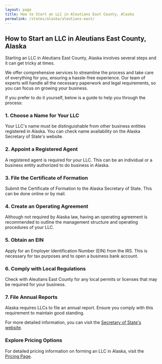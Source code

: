 ```yaml
---
layout: page
title: How to Start an LLC in Aleutians East County, Alaska
permalink: /states/alaska/aleutians-east/
---
```


<h2>How to Start an LLC in Aleutians East County, Alaska</h2>

<p>Starting an LLC in Aleutians East County, Alaska involves several steps and it can get tricky at times.</p>

<p>We offer comprehensive services to streamline the process and take care of everything for you, ensuring a hassle-free experience. Our team of experts will handle all the necessary paperwork and legal requirements, so you can focus on growing your business.</p>

<p>If you prefer to do it yourself, below is a guide to help you through the process:</p>

<h3>1. Choose a Name for Your LLC</h3>
<p>Your LLC's name must be distinguishable from other business entities registered in Alaska. You can check name availability on the Alaska Secretary of State's website.</p>

<h3>2. Appoint a Registered Agent</h3>
<p>A registered agent is required for your LLC. This can be an individual or a business entity authorized to do business in Alaska.</p>

<h3>3. File the Certificate of Formation</h3>
<p>Submit the Certificate of Formation to the Alaska Secretary of State. This can be done online or by mail.</p>

<h3>4. Create an Operating Agreement</h3>
<p>Although not required by Alaska law, having an operating agreement is recommended to outline the management structure and operating procedures of your LLC.</p>

<h3>5. Obtain an EIN</h3>
<p>Apply for an Employer Identification Number (EIN) from the IRS. This is necessary for tax purposes and to open a business bank account.</p>

<h3>6. Comply with Local Regulations</h3>
<p>Check with Aleutians East County for any local permits or licenses that may be required for your business.</p>

<h3>7. File Annual Reports</h3>
<p>Alaska requires LLCs to file an annual report. Ensure you comply with this requirement to maintain good standing.</p>

<p>For more detailed information, you can visit the <a href="https://www.sos.alaska.gov/">Secretary of State's website</a>.</p>

<h3>Explore Pricing Options</h3>
<p>For detailed pricing information on forming an LLC in Alaska, visit the <a href="{ '/new-pricing/' | relative_url }">Pricing Page</a>.</p>
